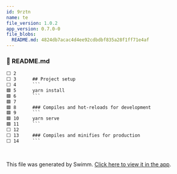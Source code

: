 ```yaml
---
id: 9rztn
name: te
file_version: 1.0.2
app_version: 0.7.0-0
file_blobs:
  README.md: 4824db7acac4d4ee92cdbdbf835a28f1ff71e4af
---
```


<!-- NOTE-swimm-snippet: the lines below link your snippet to Swimm -->
### 📄 README.md
```markdown
⬜ 2      
⬜ 3      ## Project setup
⬜ 4      ```
🟩 5      yarn install
🟩 6      ```
🟩 7      
🟩 8      ### Compiles and hot-reloads for development
🟩 9      ```
🟩 10     yarn serve
🟩 11     ```
⬜ 12     
⬜ 13     ### Compiles and minifies for production
⬜ 14     ```
```

<br/>

This file was generated by Swimm. [Click here to view it in the app](http://localhost:5001/repos/Z2l0aHViJTNBJTNBc3ItZXh0ZW5zaW9uJTNBJTNBZG91ZWs=/docs/9rztn).